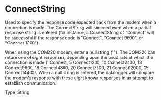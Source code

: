 # ConnectString

Used to specify the response code expected back from the modem when a connection is made. The ConnectString will succeed even when a partial response string is entered (for instance, a ConnectString of "Connect" will be successful if the response code is "Connect", "Connect 9600", or "Connect 1200").

When using the COM220 modem, enter a null string (""). The COM220 can return one of eight responses, depending upon the baud rate at which the connection is made (1 Connect, 5 Connect1200, 10 Connect2400, 13 Connect9600, 18 Connect4800, 20 Connect7200, 21 Connect12000, 25 Connect14400). When a null string is entered, the datalogger will compare the modem's response with these eight known responses in an attempt to establish communication.

Type: String
